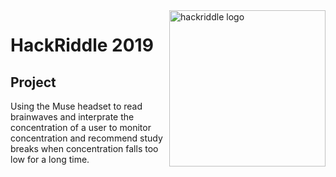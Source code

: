 <img align="right" width="250" height="250" title="hackriddle logo" src="https://github.com/MrPilotMan/hackriddle2019/blob/master/hackriddle.png" />

# HackRiddle 2019

## Project

Using the Muse headset to read brainwaves and interprate the concentration of a user to monitor concentration and recommend study breaks when concentration falls too low for a long time.
